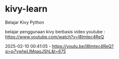 # kivy-learn

Belajar Kivy Python

belajar penggunaan kivy berbasis video youtube : https://www.youtube.com/watch?v=l8Imtec4ReQ

2025-02-10 00:41:05 - https://youtu.be/l8Imtec4ReQ?si=p7ywIwLIMqasJShL&t=675
